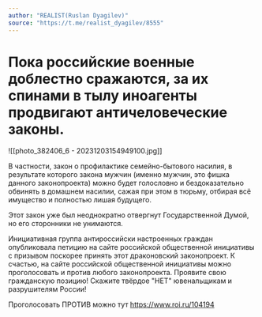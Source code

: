 ```yaml
---
author: "REALIST(Ruslan Dyagilev)"
source: "https://t.me/realist_dyagilev/8555"
---
```


# Пока российские военные доблестно сражаются, за их спинами в тылу иноагенты продвигают античеловеческие законы. 

![[photo_382406_6 - 20231203154949100.jpg]]

В частности, закон о профилактике семейно-бытового насилия, в результате которого закона мужчин (именно мужчин, это фишка данного законопроекта) можно будет голословно и бездоказательно обвинять в домашнем насилии, сажая при этом в тюрьму, отбирая всё имущество и полностью лишая будущего.

Этот закон уже был неоднократно отвергнут Государственной Думой, но его сторонники не унимаются.

Инициативная группа антироссийски настроенных граждан опубликовала петицию на сайте российской общественной инициативы с призывом поскорее принять этот драконовский законопроект. К счастью, на сайте российской общественной инициативы можно проголосовать и против любого законопроекта. Проявите свою гражданскую позицию! Скажите твёрдое "НЕТ" ювенальщикам и разрушителям России!

Проголосовать ПРОТИВ можно тут https://www.roi.ru/104194